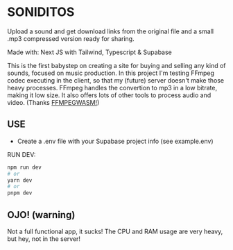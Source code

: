 # SONIDITOS
Upload a sound and get download links from the original file and a small .mp3 compressed version ready for sharing.

Made with:
Next JS with Tailwind, Typescript & Supabase

This is the first babystep on creating a site for buying and selling any kind of sounds, focused on music production.
In this project I'm testing FFmpeg codec executing in the client, so that my (future) server doesn't make those heavy processes.
FFmpeg handles the convertion to mp3 in a low bitrate, making it low size. It also offers lots of other tools to process audio and video.
(Thanks [FFMPEGWASM!](https://github.com/ffmpegwasm/))

## USE
- Create a .env file with your Supabase project info (see example.env)

RUN DEV:

```bash
npm run dev
# or
yarn dev
# or
pnpm dev
```

## OJO! (warning)
Not a full functional app, it sucks!
The CPU and RAM usage are very heavy, but hey, not in the server!